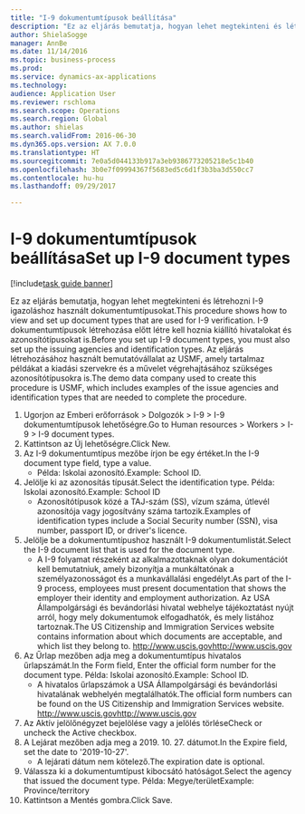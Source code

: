 ```yaml
--- 
title: "I-9 dokumentumtípusok beállítása"
description: "Ez az eljárás bemutatja, hogyan lehet megtekinteni és létrehozni I-9 igazoláshoz használt dokumentumtípusokat."
author: ShielaSogge
manager: AnnBe
ms.date: 11/14/2016
ms.topic: business-process
ms.prod: 
ms.service: dynamics-ax-applications
ms.technology: 
audience: Application User
ms.reviewer: rschloma
ms.search.scope: Operations
ms.search.region: Global
ms.author: shielas
ms.search.validFrom: 2016-06-30
ms.dyn365.ops.version: AX 7.0.0
ms.translationtype: HT
ms.sourcegitcommit: 7e0a5d044133b917a3eb9386773205218e5c1b40
ms.openlocfilehash: 3b0e7f09994367f5683ed5c6d1f3b3ba3d550cc7
ms.contentlocale: hu-hu
ms.lasthandoff: 09/29/2017

---
```

# <a name="set-up-i-9-document-types"></a><span data-ttu-id="baf75-103">I-9 dokumentumtípusok beállítása</span><span class="sxs-lookup"><span data-stu-id="baf75-103">Set up I-9 document types</span></span>

[!include[task guide banner](../../../includes/task-guide-banner.md)]

<span data-ttu-id="baf75-104">Ez az eljárás bemutatja, hogyan lehet megtekinteni és létrehozni I-9 igazoláshoz használt dokumentumtípusokat.</span><span class="sxs-lookup"><span data-stu-id="baf75-104">This procedure shows how to view and set up document types that are used for I-9 verification.</span></span> <span data-ttu-id="baf75-105">I-9 dokumentumtípusok létrehozása előtt létre kell hoznia kiállító hivatalokat és azonosítótípusokat is.</span><span class="sxs-lookup"><span data-stu-id="baf75-105">Before you set up I-9 document types, you must also set up the issuing agencies and identification types.</span></span> <span data-ttu-id="baf75-106">Az eljárás létrehozásához használt bemutatóvállalat az USMF, amely tartalmaz példákat a kiadási szervekre és a művelet végrehajtásához szükséges azonosítótípusokra is.</span><span class="sxs-lookup"><span data-stu-id="baf75-106">The demo data company used to create this procedure is USMF, which includes examples of the issue agencies and identification types that are needed to complete the procedure.</span></span>

1. <span data-ttu-id="baf75-107">Ugorjon az Emberi erőforrások > Dolgozók > I-9 > I-9 dokumentumtípusok lehetőségre.</span><span class="sxs-lookup"><span data-stu-id="baf75-107">Go to Human resources > Workers > I-9 > I-9 document types.</span></span>
2. <span data-ttu-id="baf75-108">Kattintson az Új lehetőségre.</span><span class="sxs-lookup"><span data-stu-id="baf75-108">Click New.</span></span>
3. <span data-ttu-id="baf75-109">Az I-9 dokumentumtípus mezőbe írjon be egy értéket.</span><span class="sxs-lookup"><span data-stu-id="baf75-109">In the I-9 document type field, type a value.</span></span>
    * <span data-ttu-id="baf75-110">Példa: Iskolai azonosító.</span><span class="sxs-lookup"><span data-stu-id="baf75-110">Example: School ID.</span></span>  
4. <span data-ttu-id="baf75-111">Jelölje ki az azonosítás típusát.</span><span class="sxs-lookup"><span data-stu-id="baf75-111">Select the identification type.</span></span>  <span data-ttu-id="baf75-112">Példa: Iskolai azonosító.</span><span class="sxs-lookup"><span data-stu-id="baf75-112">Example:  School ID</span></span>
    * <span data-ttu-id="baf75-113">Azonosítótípusok közé a TAJ-szám (SS), vízum száma, útlevél azonosítója vagy jogosítvány száma tartozik.</span><span class="sxs-lookup"><span data-stu-id="baf75-113">Examples of identification types include a Social Security number (SSN), visa number, passport ID, or driver's licence.</span></span>  
5. <span data-ttu-id="baf75-114">Jelölje be a dokumentumtípushoz használt I-9 dokumentumlistát.</span><span class="sxs-lookup"><span data-stu-id="baf75-114">Select the I-9 document list that is used for the document type.</span></span>
    * <span data-ttu-id="baf75-115">A I-9 folyamat részeként az alkalmazottaknak olyan dokumentációt kell bemutatniuk, amely bizonyítja a munkáltatónak a személyazonosságot és a munkavállalási engedélyt.</span><span class="sxs-lookup"><span data-stu-id="baf75-115">As part of the I-9 process, employees must present documentation that shows the employer their identity and employment authorization.</span></span> <span data-ttu-id="baf75-116">Az USA Állampolgársági és bevándorlási hivatal webhelye tájékoztatást nyújt arról, hogy mely dokumentumok elfogadhatók, és mely listához tartoznak.</span><span class="sxs-lookup"><span data-stu-id="baf75-116">The US Citizenship and Immigration Services website contains information about which documents are acceptable, and which list they belong to.</span></span>  <span data-ttu-id="baf75-117">http://www.uscis.gov</span><span class="sxs-lookup"><span data-stu-id="baf75-117">http://www.uscis.gov</span></span>  
6. <span data-ttu-id="baf75-118">Az Űrlap mezőben adja meg a dokumentumtípus hivatalos űrlapszámát.</span><span class="sxs-lookup"><span data-stu-id="baf75-118">In the Form field, Enter the official form number for the document type.</span></span> <span data-ttu-id="baf75-119">Példa: Iskolai azonosító.</span><span class="sxs-lookup"><span data-stu-id="baf75-119">Example: School ID.</span></span>
    * <span data-ttu-id="baf75-120">A hivatalos űrlapszámok a USA Állampolgársági és bevándorlási hivatalának webhelyén megtalálhatók.</span><span class="sxs-lookup"><span data-stu-id="baf75-120">The official form numbers can be found on the US Citizenship and Immigration Services website.</span></span>  <span data-ttu-id="baf75-121">http://www.uscis.gov</span><span class="sxs-lookup"><span data-stu-id="baf75-121">http://www.uscis.gov</span></span>  
7. <span data-ttu-id="baf75-122">Az Aktív jelölőnégyzet bejelölése vagy a jelölés törlése</span><span class="sxs-lookup"><span data-stu-id="baf75-122">Check or uncheck the Active checkbox.</span></span>
8. <span data-ttu-id="baf75-123">A Lejárat mezőben adja meg a 2019. 10. 27. dátumot.</span><span class="sxs-lookup"><span data-stu-id="baf75-123">In the Expire field, set the date to '2019-10-27'.</span></span>
    * <span data-ttu-id="baf75-124">A lejárati dátum nem kötelező.</span><span class="sxs-lookup"><span data-stu-id="baf75-124">The expiration date is optional.</span></span>  
9. <span data-ttu-id="baf75-125">Válassza ki a dokumentumtípust kibocsátó hatóságot.</span><span class="sxs-lookup"><span data-stu-id="baf75-125">Select the agency that issued the document type.</span></span> <span data-ttu-id="baf75-126">Példa: Megye/terület</span><span class="sxs-lookup"><span data-stu-id="baf75-126">Example: Province/territory</span></span>
10. <span data-ttu-id="baf75-127">Kattintson a Mentés gombra.</span><span class="sxs-lookup"><span data-stu-id="baf75-127">Click Save.</span></span>


